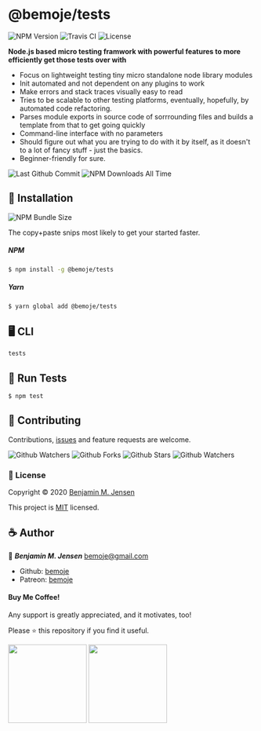# @bemoje/tests

![NPM Version](https://img.shields.io/npm/v/@bemoje/tests)
![Travis CI](https://img.shields.io/travis/bemoje/bemoje-tests)
![License](https://img.shields.io/npm/l/@bemoje/tests)

**Node.js based micro testing framwork with powerful features to more
efficiently get those tests over with**

-  Focus on lightweight testing tiny micro standalone node library modules
-  Init automated and not dependent on any plugins to work
-  Make errors and stack traces visually easy to read
-  Tries to be scalable to other testing platforms, eventually, hopefully, by
   automated code refactoring.
-  Parses module exports in source code of sorrrounding files and builds a
   template from that to get going quickly
-  Command-line interface with no parameters
-  Should figure out what you are trying to do with it by itself, as it doesn't
   to a lot of fancy stuff - just the basics.
-  Beginner-friendly for sure.

![Last Github Commit](https://img.shields.io/github/last-commit/bemoje/bemoje-tests)
![NPM Downloads All Time](https://img.shields.io/npm/dt/@bemoje/tests)

## 🔧 Installation

![NPM Bundle Size](https://img.shields.io/bundlephobia/min/@bemoje/tests)

The copy+paste snips most likely to get your started faster.

##### NPM

```sh
$ npm install -g @bemoje/tests
```

##### Yarn

```sh
$ yarn global add @bemoje/tests
```

## 🖥️ CLI

```sh
tests
```

## 🧪 Run Tests

```sh
$ npm test
```

## 🥂 Contributing

Contributions,
<a href="https://github.com/bemoje/bemoje-tests/issues" alt="Github">issues</a>
and feature requests are welcome.

![Github Watchers](https://img.shields.io/github/contributors/bemoje/bemoje-tests)
![Github Forks](https://img.shields.io/github/forks/bemoje/bemoje-tests)
![Github Stars](https://img.shields.io/github/stars/bemoje/bemoje-tests)
![Github Watchers](https://img.shields.io/github/watchers/bemoje/bemoje-tests)

### 📝 License

Copyright © 2020 [Benjamin M. Jensen](https://github.com/bemoje)

This project is
[MIT](https://github.com/bemoje/bemoje-tests/blob/master/LICENSE) licensed.

## ☕ Author

🧔 **_Benjamin M. Jensen_** <bemoje@gmail.com>

-  Github: [bemoje](https://github.com/bemoje)
-  Patreon: [bemoje](https://patreon.com/bemoje)

#### Buy Me Coffee!

Any support is greatly appreciated, and it motivates, too!

Please ⭐️ this repository if you find it useful.

<a href="https://patreon.com/bemoje" alt="undefined"><img src="https://c5.patreon.com/external/logo/become_a_patron_button@2x.png" width="160" height="undefined" /></a>
<a href="https://buymeacoffee.com/bemoje" alt="Buy Me Coffee"><img src="https://cdn.buymeacoffee.com/buttons/lato-black.png" width="160" height="undefined" /></a>
